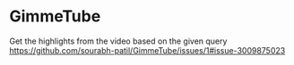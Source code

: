 # GimmeTube
Get the highlights from the video based on the given query
https://github.com/sourabh-patil/GimmeTube/issues/1#issue-3009875023
